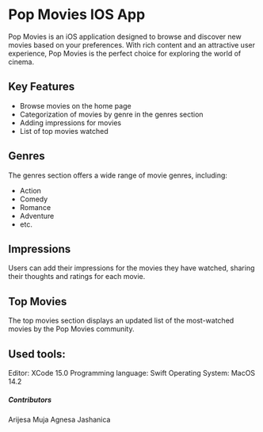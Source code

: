 # Pop Movies IOS App
Pop Movies is an iOS application designed to browse and discover new movies based on your preferences. 
With rich content and an attractive user experience, Pop Movies is the perfect choice for exploring the world of cinema.

## Key Features
- Browse movies on the home page
- Categorization of movies by genre in the genres section
- Adding impressions for movies
- List of top movies watched

## Genres
The genres section offers a wide range of movie genres, including:
- Action
- Comedy
- Romance
- Adventure
- etc.

## Impressions
Users can add their impressions for the movies they have watched, sharing their thoughts and ratings for each movie.

## Top Movies
The top movies section displays an updated list of the most-watched movies by the Pop Movies community.

## Used tools:
Editor: XCode 15.0
Programming language: Swift
Operating System: MacOS 14.2

##### Contributors
Arijesa Muja
Agnesa Jashanica

